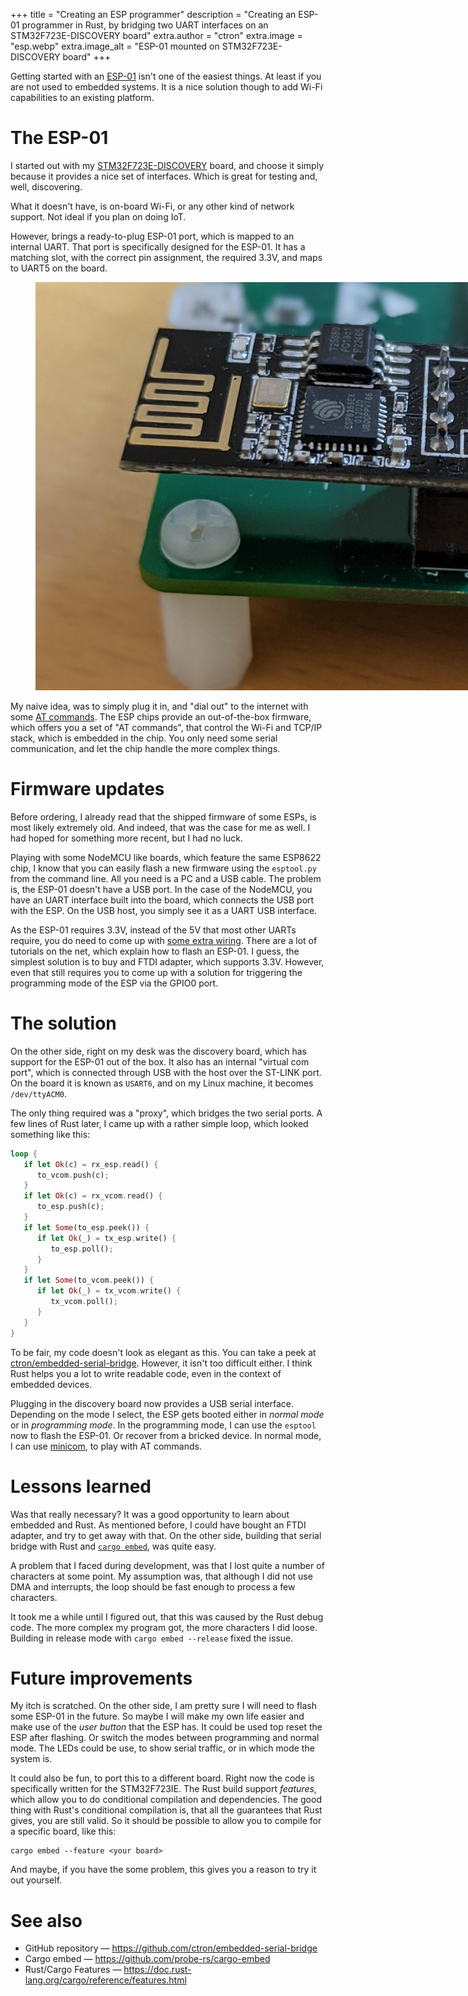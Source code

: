 +++
title = "Creating an ESP programmer"
description = "Creating an ESP-01 programmer in Rust, by bridging two UART interfaces on an STM32F723E-DISCOVERY board"
extra.author = "ctron"
extra.image = "esp.webp"
extra.image_alt = "ESP-01 mounted on STM32F723E-DISCOVERY board"
+++

Getting started with an [ESP-01](https://en.wikipedia.org/wiki/ESP8266#Pinout_of_ESP-01) isn't one of the easiest
things. At least if you are not used to embedded systems. It is a nice solution though to add Wi-Fi
capabilities to an existing platform.

<!-- more -->

# The ESP-01

I started out with my [STM32F723E-DISCOVERY](https://www.st.com/en/evaluation-tools/32f723ediscovery.html) board,
and choose it simply because it provides a nice set of interfaces. Which is great for testing and, well, discovering.

What it doesn't have, is on-board Wi-Fi, or any other kind of network support. Not ideal if you plan on doing IoT.

However, brings a ready-to-plug ESP-01 port, which is mapped to an internal UART. That port is specifically designed
for the ESP-01. It has a matching slot, with the correct pin assignment, the required 3.3V, and maps to UART5 on the
board.

<figure>
<picture>
    <source type="image/webp" srcset="esp.webp">
    <img style="max-width: 900px" class="ignore-js" src="esp.jpg" alt="ESP-01 on STM32F723E-DISCOVERY">
</picture>
</figure>

My naive idea, was to simply plug it in, and "dial out" to the internet with some
[AT commands](https://www.espressif.com/sites/default/files/documentation/4a-esp8266_at_instruction_set_en.pdf). The
ESP chips provide an out-of-the-box firmware, which offers you a set of "AT commands", that control the Wi-Fi and
TCP/IP stack, which is embedded in the chip. You only need some serial communication, and let the chip handle the more
complex things.

# Firmware updates

Before ordering, I already read that the shipped firmware of some ESPs, is most likely extremely old. And indeed,
that was the case for me as well. I had hoped for something more recent, but I had no luck.

Playing with some NodeMCU like boards, which feature the same ESP8622 chip, I know that you can easily flash a new
firmware using the `esptool.py` from the command line. All you need is a PC and a USB cable. The problem is, the ESP-01
doesn't have a USB port. In the case of the NodeMCU, you have an UART interface built into the board, which connects
the USB port with the ESP. On the USB host, you simply see it as a UART USB interface.

As the ESP-01 requires 3.3V, instead of the 5V that most other UARTs require, you do need to come up with [some extra
wiring](https://www.iot-experiments.com/flashing-esp8266-esp01/#onperfboard). There are a lot of tutorials on the net,
which explain how to flash an ESP-01. I guess, the simplest solution is to buy and FTDI adapter, which supports 3.3V.
However, even that still requires you to come up with a solution for triggering the programming mode of the ESP via
the GPIO0 port.

# The solution

On the other side, right on my desk was the discovery board, which has support for the ESP-01 out of the box. It also
has an internal "virtual com port", which is connected through USB with the host over the ST-LINK port. On the board it
is known as `USART6`, and on my Linux machine, it becomes `/dev/ttyACM0`.

The only thing required was a "proxy", which bridges the two serial ports. A few lines of Rust later, I came up with
a rather simple loop, which looked something like this:

~~~rust
loop {
   if let Ok(c) = rx_esp.read() {
      to_vcom.push(c);
   }
   if let Ok(c) = rx_vcom.read() {
      to_esp.push(c);
   }
   if let Some(to_esp.peek()) {
      if let Ok(_) = tx_esp.write() {
         to_esp.poll();
      }
   }
   if let Some(to_vcom.peek()) {
      if let Ok(_) = tx_vcom.write() {
         tx_vcom.poll();
      }
   }
}
~~~

To be fair, my code doesn't look as elegant as this. You can take a peek at
[ctron/embedded-serial-bridge](https://github.com/ctron/embedded-serial-bridge). However, it isn't too difficult either.
I think Rust helps you a lot to write readable code, even in the context of embedded devices. 

Plugging in the discovery board now provides a USB serial interface. Depending on the mode I select, the ESP gets
booted either in *normal mode* or in *programming mode*. In the programming mode, I can use the `esptool` now to
flash the ESP-01. Or recover from a bricked device. In normal mode, I can use [minicom](https://en.wikipedia.org/wiki/Minicom),
to play with AT commands. 

# Lessons learned

Was that really necessary? It was a good opportunity to learn about embedded and Rust. As mentioned before, I could
have bought an FTDI adapter, and try to get away with that. On the other side, building that serial bridge with Rust
and [`cargo embed`](https://github.com/probe-rs/cargo-embed), was quite easy.

A problem that I faced during development, was that I lost quite a number of characters at some point.
My assumption was, that although I did not use DMA and interrupts, the loop should be fast enough to
process a few characters.

It took me a while until I figured out, that this was caused by the Rust debug code. The more complex my program got,
the more characters I did loose. Building in release mode with `cargo embed --release` fixed the issue.

# Future improvements

My itch is scratched. On the other side, I am pretty sure I will need to flash some ESP-01 in the future. So maybe
I will make my own life easier and make use of the *user button* that the ESP has. It could be used top reset the ESP
after flashing. Or switch the modes between programming and normal mode. The LEDs could be use, to show serial traffic,
or in which mode the system is.

It could also be fun, to port this to a different board. Right now the code is specifically written for the STM32F723IE.
The Rust build support *features*, which allow you to do conditional compilation and dependencies. The good thing
with Rust's conditional compilation is, that all the guarantees that Rust gives, you are still valid. So it should
be possible to allow you to compile for a specific board, like this:

~~~
cargo embed --feature <your board>
~~~

And maybe, if you have the some problem, this gives you a reason to try it out yourself.

# See also 

* GitHub repository &mdash; https://github.com/ctron/embedded-serial-bridge
* Cargo embed &mdash; https://github.com/probe-rs/cargo-embed
* Rust/Cargo Features &mdash; https://doc.rust-lang.org/cargo/reference/features.html
